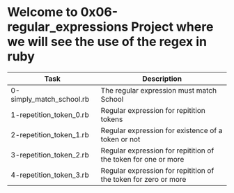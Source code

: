 # Welcome to 0x06-regular_expressions Project where we will see the use of the regex in ruby
| Task | Description |
| ---- | ----------- |
| 0-simply_match_school.rb | The regular expression must match School |
| 1-repetition_token_0.rb | Regular expression for repitition tokens |
| 2-repetition_token_1.rb | Regular expression for existence of a token or not |
| 3-repetition_token_2.rb | Regular expression for repitition of the token for one or more |
| 4-repetition_token_3.rb | Regular expression for repitition of the token for zero or more | 
